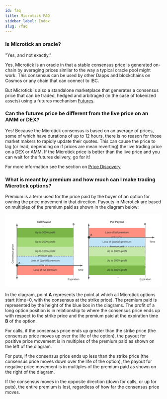 ```yaml
---
id: faq
title: Microtick FAQ
sidebar_label: Index
slug: /faq
---
```


### Is Microtick an oracle?

"Yes, and not exactly."

Yes, Microtick is an oracle in that a stable consensus price is generated on-chain by averaging prices similar to the way a typical oracle pool might work. This consensus can be used by other Dapps and blockchains on Cosmos or any chain that can connect to IBC.

But Microtick is also a standalone marketplace that generates a consensus price that can be traded, hedged and arbitraged (in the case of tokenized assets) using a futures mechanism [Futures](futures.md).

### Can the futures price be different from the live price on an AMM or DEX?

Yes! Because the Microtick consensus is based on an average of prices, some of which have durations of up to 12 hours, there is no reason for those market makers to rapidly update their quotes. This can cause the price to lag (or lead, depending on if prices are mean reverting) the live trading price on a DEX or AMM. If the Microtick price is better than the live price and you can wait for the futures delivery, go for it!

For more information see the section on [Price Discovery](overview.md)

### What is meant by premium and how much can I make trading Microtick options?

Premium is a term used for the price paid by the buyer of an option for owning the price movement in that direction. Payouts in Microtick are based on multiples of the premium paid as shown in the diagram below:

![Consensus Premium Bands](../static/img/consensus_premium_bands.png)

In the diagram, point **A** represents the point at which all Microtick options start (time=0, with the consensus at the strike price). The premium paid is represented by the height of the blue box in the diagrams. The profit of a long option position is in relationship to where the consensus price ends up with respect to the strike price and the premium paid at the expiration time **B** of the option.

For calls, if the consensus price ends up greater than the strike price (the consensus price moves up over the life of the option), the payout for positive price movement is in multiples of the premium paid as shown on the left of the diagram.

For puts, if the consensus price ends up less than the strike price (the consensus price moves down over the life of the option), the payout for negative price movement is in multiples of the premium paid as shown on the right of the diagram.

If the consensus moves in the opposite direction (down for calls, or up for puts), the entire premium is lost, regardless of how far the consensus price moves.

